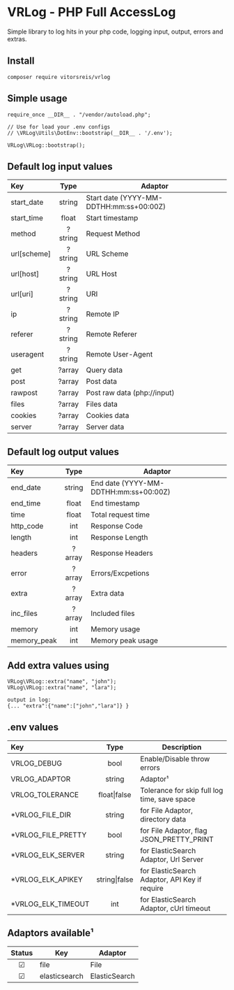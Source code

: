 # VRLog - PHP Full AccessLog
Simple library to log hits in your php code, logging input, output, errors and extras.

## Install
    composer require vitorsreis/vrlog

## Simple usage
    require_once __DIR__ . "/vendor/autoload.php";
    
    // Use for load your .env configs
    // \VRLog\Utils\DotEnv::bootstrap(__DIR__ . '/.env');
    
    VRLog\VRLog::bootstrap();

## Default log input values
| Key          |  Type   | Adaptor                                 |
|:-------------|:-------:|-----------------------------------------|
| start_date   | string  | Start date (YYYY-MM-DDTHH:mm:ss+00:00Z) |
| start_time   |  float  | Start timestamp                         |
| method       | ?string | Request Method                          |
| url\[scheme] | ?string | URL Scheme                              |
| url\[host]   | ?string | URL Host                                |
| url\[uri]    | ?string | URI                                     |
| ip           | ?string | Remote IP                               |
| referer      | ?string | Remote Referer                          |
| useragent    | ?string | Remote User-Agent                       |
| get          | ?array  | Query data                              |
| post         | ?array  | Post data                               |
| rawpost      | ?array  | Post raw data (php://input)             |
| files        | ?array  | Files data                              |
| cookies      | ?array  | Cookies data                            |
| server       | ?array  | Server data                             |

## Default log output values
| Key         |  Type  | Adaptor                               |
|:------------|:------:|---------------------------------------|
| end_date    | string | End date (YYYY-MM-DDTHH:mm:ss+00:00Z) |
| end_time    | float  | End timestamp                         |
| time        | float  | Total request time                    |
| http_code   |  int   | Response Code                         |
| length      |  int   | Response Length                       |
| headers     | ?array | Response Headers                      |
| error       | ?array | Errors/Excpetions                     |
| extra       | ?array | Extra data                            |
| inc_files   | ?array | Included files                        |
| memory      |  int   | Memory usage                          |
| memory_peak |  int   | Memory peak usage                     |

## Add extra values using
    VRLog\VRLog::extra("name", "john");
    VRLog\VRLog::extra("name", "lara");
    
    output in log:
    {... "extra":{"name":["john","lara"]} }


## .env values
| Key                |       Type        | Description                                   |
|:-------------------|:-----------------:|-----------------------------------------------|
| VRLOG_DEBUG        |       bool        | Enable/Disable throw errors                   |
| VRLOG_ADAPTOR      |      string       | Adaptor¹                                      |
| VRLOG_TOLERANCE    | float&#x7C;false  | Tolerance for skip full log time, save space  |
| *VRLOG_FILE_DIR    |      string       | for File Adaptor, directory data              |
| *VRLOG_FILE_PRETTY |       bool        | for File Adaptor, flag JSON_PRETTY_PRINT      |
| *VRLOG_ELK_SERVER  |      string       | for ElasticSearch Adaptor, Url Server         |
| *VRLOG_ELK_APIKEY  | string&#x7C;false | for ElasticSearch Adaptor, API Key if require |
| *VRLOG_ELK_TIMEOUT |        int        | for ElasticSearch Adaptor, cUrl timeout       |

## Adaptors available¹
| Status | Key           | Adaptor       |
|:------:|---------------|---------------|
|   ☑    | file          | File          |
|   ☑    | elasticsearch | ElasticSearch |